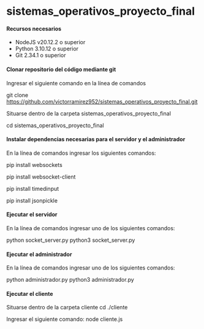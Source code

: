 # sistemas_operativos_proyecto_final

####  Recursos necesarios
- NodeJS v20.12.2 o superior
- Python 3.10.12 o superior
- Git 2.34.1 o superior

####  Clonar repositorio del código mediante git

Ingresar el siguiente comando en la línea de comandos

git clone https://github.com/victorramirez952/sistemas_operativos_proyecto_final.git


Situarse dentro de la carpeta sistemas_operativos_proyecto_final

cd sistemas_operativos_proyecto_final



####  Instalar dependencias necesarias para el servidor y el administrador

En la línea de comandos ingresar los siguientes comandos:

pip install websockets


pip install websocket-client


pip install timedinput


pip install jsonpickle


####  Ejecutar el servidor

En la línea de comandos ingresar uno de los siguientes comandos:


python socket_server.py
python3 socket_server.py


#### Ejecutar el administrador

En la línea de comandos ingresar uno de los siguientes comandos:

python administrador.py
python3 administrador.py


#### Ejecutar el cliente

Situarse dentro de la carpeta cliente
cd ./cliente


Ingresar el siguiente comando:
node cliente.js